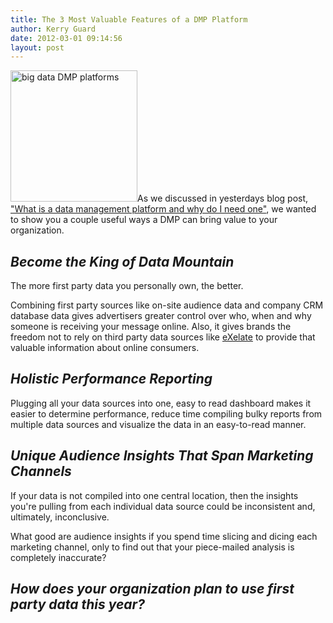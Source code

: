 ```yaml
---
title: The 3 Most Valuable Features of a DMP Platform
author: Kerry Guard
date: 2012-03-01 09:14:56
layout: post
---
```

<img class="alignleft  wp-image-727" title="data_matrix" src="http://mkgmediagroup.com/wp-content/uploads/2012/03/data_matrix-290x300.jpg" alt="big data DMP platforms" width="203" height="210" />As we discussed in yesterdays blog post, <a href="what-is-a-data-management-platform-do-i-need-one" target="_blank">"What is a data management platform and why do I need one"</a>, we wanted to show you a couple useful ways a DMP can bring value to your organization.
<h2><em>Become the King of Data Mountain</em></h2>
The more first party data you personally own, the better.

Combining first party sources like on-site audience data and company CRM database data gives advertisers greater control over who, when and why someone is receiving your message online. Also, it gives brands the freedom not to rely on third party data sources like <a href="http://exelate.com" target="_blank">eXelate</a> to provide that valuable information about online consumers.
<h2><em>Holistic</em><em> Performance Reporting</em></h2>
Plugging all your data sources into one, easy to read dashboard makes it easier to determine performance, reduce time compiling bulky reports from multiple data sources and visualize the data in an easy-to-read manner.
<h2><em>Unique Audience Insights That Span Marketing Channels </em></h2>
If your data is not compiled into one central location, then the insights you're pulling from each individual data source could be inconsistent and, ultimately, inconclusive.

What good are audience insights if you spend time slicing and dicing each marketing channel, only to find out that your piece-mailed analysis is completely inaccurate?
<h2><em>How does your organization plan to use first party data this year?</em></h2>
